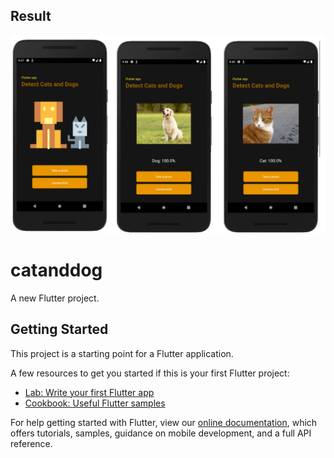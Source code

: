 ## Result
![image](https://github.com/vhtu/DetectCatvsDog/blob/master/img/img1.png)

<!-- ## Image2
![image](https://github.com/vhtu/DetectCatvsDog/blob/master/img/img2.png)

## Image2
![image](https://github.com/vhtu/DetectCatvsDog/blob/master/img/img3.png) -->


# catanddog

A new Flutter project.

## Getting Started

This project is a starting point for a Flutter application.

A few resources to get you started if this is your first Flutter project:

- [Lab: Write your first Flutter app](https://flutter.dev/docs/get-started/codelab)
- [Cookbook: Useful Flutter samples](https://flutter.dev/docs/cookbook)

For help getting started with Flutter, view our
[online documentation](https://flutter.dev/docs), which offers tutorials,
samples, guidance on mobile development, and a full API reference.
